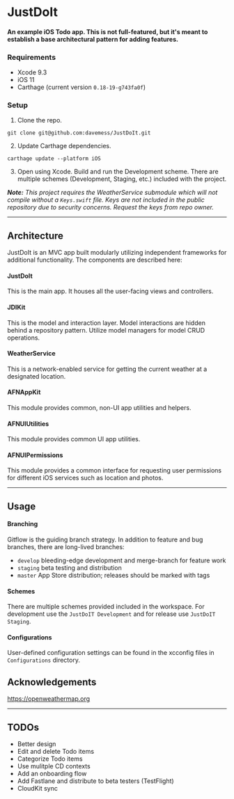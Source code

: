 # JustDoIt

#### An example iOS Todo app. This is not full-featured, but it's meant to establish a base architectural pattern for adding features.

### Requirements
* Xcode 9.3
* iOS 11
* Carthage (current version `0.18-19-g743fa0f`)

### Setup
1. Clone the repo.
```
git clone git@github.com:davemess/JustDoIt.git
```
2. Update Carthage dependencies.
```
carthage update --platform iOS
```
3. Open using Xcode. Build and run the Development scheme. There are multiple schemes (Development, Staging, etc.) included with the project.

_**Note:** This project requires the WeatherService submodule which will not compile without a `Keys.swift` file. Keys are not included in the public repository due to security concerns. Request the keys from repo owner._

---

## Architecture
JustDoIt is an MVC app built modularly utilizing independent frameworks for additional functionality. The components are described here:

#### JustDoIt
This is the main app. It houses all the user-facing views and controllers.

#### JDIKit
This is the model and interaction layer. Model interactions are hidden behind a repository pattern. Utilize model managers for model CRUD operations.

#### WeatherService
This is a network-enabled service for getting the current weather at a designated location.

#### AFNAppKit
This module provides common, non-UI app utilities and helpers.

#### AFNUIUtilities
This module provides common UI app utilities.

#### AFNUIPermissions
This module provides a common interface for requesting user permissions for different iOS services such as location and photos.

---

## Usage

#### Branching
Gitflow is the guiding branch strategy. In addition to feature and bug branches, there are long-lived branches:
* `develop` bleeding-edge development and merge-branch for feature work
* `staging` beta testing and distribution
* `master` App Store distribution; releases should be marked with tags

#### Schemes
There are multiple schemes provided included in the workspace. For development use the `JustDoIT Development` and for release use `JustDoIT Staging`.

#### Configurations
User-defined configuration settings can be found in the xcconfig files in `Configurations` directory.

## Acknowledgements
https://openweathermap.org

---

## TODOs
* Better design
* Edit and delete Todo items
* Categorize Todo items
* Use mulitple CD contexts
* Add an onboarding flow
* Add Fastlane and distribute to beta testers (TestFlight)
* CloudKit sync
